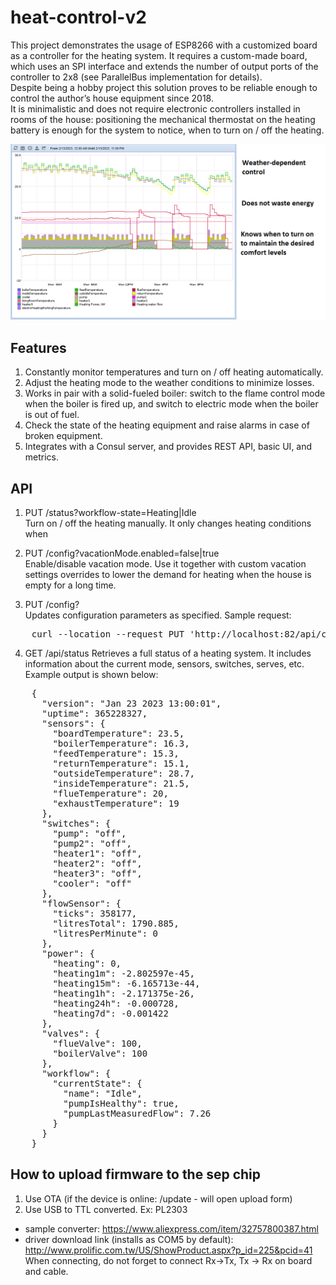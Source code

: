 # heat-control-v2

This project demonstrates the usage of ESP8266 with a customized board as a controller for the heating system. It requires a custom-made board, which uses an SPI interface and extends the number of output ports of the controller to 2x8 (see ParallelBus implementation for details).
<br>Despite being a hobby project this solution proves to be reliable enough to control the author’s house equipment since 2018.
<br>It is minimalistic and does not require electronic controllers installed in rooms of the house: positioning the mechanical thermostat on the heating battery is enough for the system to notice, when to turn on / off the heating.

![A day of heating work](/img/title.png)

## Features
1. Constantly monitor temperatures and turn on / off heating automatically.
2. Adjust the heating mode to the weather conditions to minimize losses.
3. Works in pair with a solid-fueled boiler: switch to the flame control mode when the boiler is fired up, and switch to electric mode when the boiler is out of fuel.
4. Check the state of the heating equipment and raise alarms in case of broken equipment.
5. Integrates with a Consul server, and provides REST API, basic UI, and metrics.

## API

1. PUT /status?workflow-state=Heating|Idle
<br>Turn on / off the heating manually. It only changes heating conditions when 

2. PUT /config?vacationMode.enabled=false|true
<br>Enable/disable vacation mode. Use it together with custom vacation settings overrides to lower the demand for heating when the house is empty for a long time.

3. PUT /config?<other configuration params>
<br>Updates configuration parameters as specified.
Sample request:
<pre>
    curl --location --request PUT 'http://localhost:82/api/config?vacationMode.maxOutsideTemperature=5&vacationMode.minOutsideTemperature=-20&vacationMode.electricHeatingMaxTemperature=40&vacationMode.electricHeatingMinTemperature=20&vacationMode.electricHeatingDeltaTemperature=2.5&vacationMode.heatingTurnOnMaxOutsideTemperature=6&vacationMode.heatingTurnOnMaxInsideTemperature=12&vacationMode.heatingTurnOffMinOutsideTemperature=2&vacationMode.heatingTurnOffOutsideTemperatureToForceHeatingOff=10'
</pre>

4. GET /api/status
Retrieves a full status of a heating system. It includes information about the current mode, sensors, switches, serves, etc.
Example output is shown below:
<pre>
    {
      "version": "Jan 23 2023 13:00:01",
      "uptime": 365228327,
      "sensors": {
        "boardTemperature": 23.5,
        "boilerTemperature": 16.3,
        "feedTemperature": 15.3,
        "returnTemperature": 15.1,
        "outsideTemperature": 28.7,
        "insideTemperature": 21.5,
        "flueTemperature": 20,
        "exhaustTemperature": 19
      },
      "switches": {
        "pump": "off",
        "pump2": "off",
        "heater1": "off",
        "heater2": "off",
        "heater3": "off",
        "cooler": "off"
      },
      "flowSensor": {
        "ticks": 358177,
        "litresTotal": 1790.885,
        "litresPerMinute": 0
      },
      "power": {
        "heating": 0,
        "heating1m": -2.802597e-45,
        "heating15m": -6.165713e-44,
        "heating1h": -2.171375e-26,
        "heating24h": -0.000728,
        "heating7d": -0.001422
      },
      "valves": {
        "flueValve": 100,
        "boilerValve": 100
      },
      "workflow": {
        "currentState": {
          "name": "Idle",
          "pumpIsHealthy": true,
          "pumpLastMeasuredFlow": 7.26
        }
      }
    }
</pre>

## How to upload firmware to the sep chip 
1. Use OTA (if the device is online: /update - will open upload form)
2. Use USB to TTL converted. Ex: PL2303
 - sample converter: https://www.aliexpress.com/item/32757800387.html
 - driver download link (installs as COM5 by default): http://www.prolific.com.tw/US/ShowProduct.aspx?p_id=225&pcid=41
 When connecting, do not forget to connect Rx->Tx, Tx -> Rx on board and cable.

